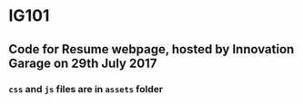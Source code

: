 # IG101

## Code for Resume webpage, hosted by Innovation Garage on 29th July 2017

### `css` and `js` files are in `assets` folder

